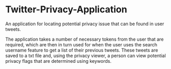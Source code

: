 # Twitter-Privacy-Application

An application for locating potential privacy issue that can be found in user tweets. 

The application takes a number of necessary tokens from the user that are required, which are then in turn used for when the user
uses the search username feature to get a list of their previous tweets. These tweets are saved to a txt file and, using the privacy
viewer, a person can view potential privacy flags that are determined using keywords. 

